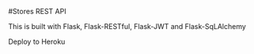 #Stores REST API

This is built with Flask, Flask-RESTful, Flask-JWT and Flask-SqLAlchemy

Deploy to Heroku
